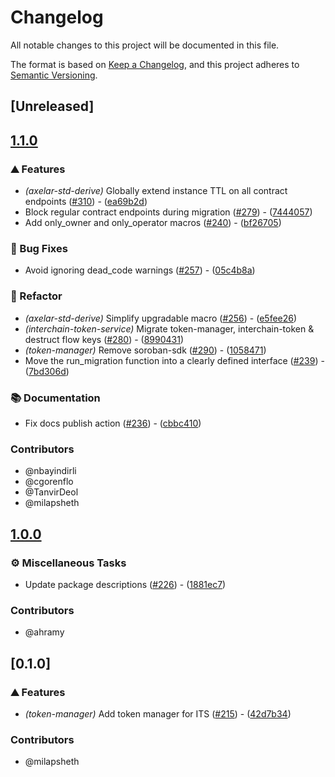 # Changelog

All notable changes to this project will be documented in this file.

The format is based on [Keep a Changelog](https://keepachangelog.com/en/1.0.0/),
and this project adheres to [Semantic Versioning](https://semver.org/spec/v2.0.0.html).

## [Unreleased]

## [1.1.0](https://github.com/axelarnetwork/axelar-amplifier-stellar/compare/stellar-token-manager-v1.0.0...stellar-token-manager-v1.1.0)

### ⛰️ Features

- *(axelar-std-derive)* Globally extend instance TTL on all contract endpoints ([#310](https://github.com/axelarnetwork/axelar-amplifier-stellar/pull/310)) - ([ea69b2d](https://github.com/axelarnetwork/axelar-amplifier-stellar/commit/ea69b2d5f403a50ba75e3c5f28aa9f694aff7acb))
- Block regular contract endpoints during migration ([#279](https://github.com/axelarnetwork/axelar-amplifier-stellar/pull/279)) - ([7444057](https://github.com/axelarnetwork/axelar-amplifier-stellar/commit/7444057f85f73ff8a65eedbd5ae0aad77c2e7ad4))
- Add only_owner and only_operator macros ([#240](https://github.com/axelarnetwork/axelar-amplifier-stellar/pull/240)) - ([bf26705](https://github.com/axelarnetwork/axelar-amplifier-stellar/commit/bf267059dd047475c7efb7e9bee47b40eaec4bbd))

### 🐛 Bug Fixes

- Avoid ignoring dead_code warnings ([#257](https://github.com/axelarnetwork/axelar-amplifier-stellar/pull/257)) - ([05c4b8a](https://github.com/axelarnetwork/axelar-amplifier-stellar/commit/05c4b8ae47cdf8383dad5fd2b29f9dbe6fcc9026))

### 🚜 Refactor

- *(axelar-std-derive)* Simplify upgradable macro ([#256](https://github.com/axelarnetwork/axelar-amplifier-stellar/pull/256)) - ([e5fee26](https://github.com/axelarnetwork/axelar-amplifier-stellar/commit/e5fee262c1ff0a848a94d4a4109c45901283dcc7))
- *(interchain-token-service)* Migrate token-manager, interchain-token & destruct flow keys ([#280](https://github.com/axelarnetwork/axelar-amplifier-stellar/pull/280)) - ([8990431](https://github.com/axelarnetwork/axelar-amplifier-stellar/commit/89904314cf900e161241c516b98e923cb1ee605e))
- *(token-manager)* Remove soroban-sdk ([#290](https://github.com/axelarnetwork/axelar-amplifier-stellar/pull/290)) - ([1058471](https://github.com/axelarnetwork/axelar-amplifier-stellar/commit/1058471a7f96bbe9819a24291312d8385fa8bd51))
- Move the run_migration function into a clearly defined interface ([#239](https://github.com/axelarnetwork/axelar-amplifier-stellar/pull/239)) - ([7bd306d](https://github.com/axelarnetwork/axelar-amplifier-stellar/commit/7bd306d9d2d4f1045814decd569188c29486d924))

### 📚 Documentation

- Fix docs publish action ([#236](https://github.com/axelarnetwork/axelar-amplifier-stellar/pull/236)) - ([cbbc410](https://github.com/axelarnetwork/axelar-amplifier-stellar/commit/cbbc41005435baf20809c892b196f468c55b84d1))

### Contributors

* @nbayindirli
* @cgorenflo
* @TanvirDeol
* @milapsheth

## [1.0.0](https://github.com/axelarnetwork/axelar-cgp-stellar/compare/stellar-token-manager-v0.1.0...stellar-token-manager-v1.0.0)

### ⚙️ Miscellaneous Tasks

- Update package descriptions ([#226](https://github.com/axelarnetwork/axelar-cgp-stellar/pull/226)) - ([1881ec7](https://github.com/axelarnetwork/axelar-cgp-stellar/commit/1881ec723644734f0c19c32db143e7a539f74ad3))

### Contributors

* @ahramy

## [0.1.0]

### ⛰️ Features

- *(token-manager)* Add token manager for ITS ([#215](https://github.com/axelarnetwork/axelar-cgp-stellar/pull/215)) - ([42d7b34](https://github.com/axelarnetwork/axelar-cgp-stellar/commit/42d7b348a4b419ce77c35688f93ba803c2e5ef1e))

### Contributors

* @milapsheth
